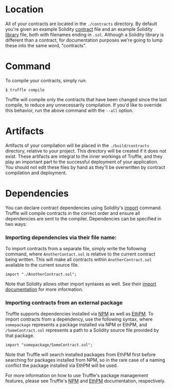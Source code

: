 # Location

All of your contracts are located in the `./contracts` directory. By default you're given an example Solidity [contract](http://solidity.readthedocs.org/en/latest/contracts.html) file and an example Solidity [library](http://solidity.readthedocs.org/en/latest/contracts.html#libraries) file, both with filenames ending in `.sol`. Although a Solidity library is different than a contract, for documentation purposes we're going to lump these into the same word, "contracts".

# Command

To compile your contracts, simply run:

```none
$ truffle compile
```

Truffle will compile only the contracts that have been changed since the last compile, to reduce any unnecessarily compilation. If you'd like to override this behavior, run the above command with the `--all` option.

# Artifacts

Artifacts of your compilation will be placed in the `./build/contracts` directory, relative to your project. This directory will be created if it does not exist. These artifacts are integral to the inner workings of Truffle, and they play an important part to the successful deployment of your application. You should not edit these files by hand as they'll be overwritten by contract compilation and deployment.

# Dependencies

You can declare contract dependencies using Solidity's [import](http://solidity.readthedocs.org/en/latest/layout-of-source-files.html#importing-other-source-files) command. Truffle will compile contracts in the correct order and ensure all dependencies are sent to the compiler. Dependencies can be specified in two ways:

### Importing dependencies via their file name:

To import contracts from a separate file, simply write the following command, where `AnotherContact.sol` is relative to the current contract being written. This will make all contracts within `AnotherContract.sol` available to the current source file.

```
import "./AnotherContract.sol";
```

Note that Solidity allows other import syntaxes as well. See their [import documentation](http://solidity.readthedocs.org/en/latest/layout-of-source-files.html#importing-other-source-files) for more information.

### Importing contracts from an external package

Truffle supports dependencies installed via [NPM](./packages-npm) as well as [EthPM](./packages-ethpm). To import contracts from a dependency, use the following syntax, where `somepackage` represents a package installed via NPM or EthPM, and `/SomeContract.sol` represents a path to a Solidity source file provided by that package.

```
import "somepackage/SomeContract.sol";
```

Note that Truffle will search installed packages from EthPM first before searching for packages installed from NPM, so in the rare case of a naming conflict the package installed via EthPM will be used.

For more information on how to use Truffle's package management features, please see Truffle's [NPM](./packages-npm) and [EthPM](./packages-ethpm) documentation, respectively.
